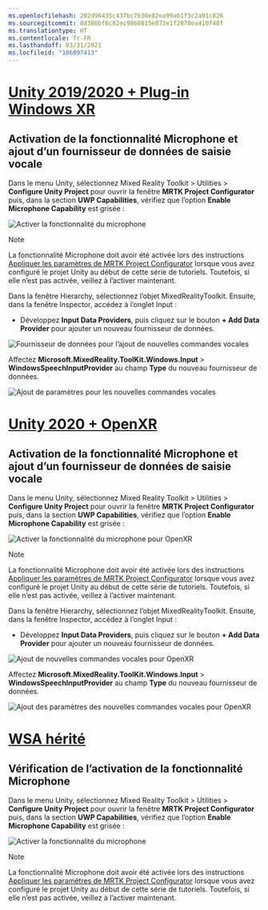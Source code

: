 ```yaml
---
ms.openlocfilehash: 202d96435c437bc7630e82ea99a61f3c2a91c826
ms.sourcegitcommit: 8d386bf6c82ec9860815e873e1f2870ea410f40f
ms.translationtype: HT
ms.contentlocale: fr-FR
ms.lasthandoff: 03/31/2021
ms.locfileid: "106097413"
---
```

# <a name="unity-20192020--windows-xr-plugin"></a>[Unity 2019/2020 + Plug-in Windows XR](#tab/winxr)

## <a name="ensuring-microphone-capability-and-adding-speech-input-data-provider"></a>Activation de la fonctionnalité Microphone et ajout d’un fournisseur de données de saisie vocale

Dans le menu Unity, sélectionnez Mixed Reality Toolkit > Utilities > **Configure Unity Project** pour ouvrir la fenêtre **MRTK Project Configurator** puis, dans la section **UWP Capabilities**, vérifiez que l’option **Enable Microphone Capability** est grisée :

![Activer la fonctionnalité du microphone](../images/mr-learning-base/base-09-section1-step1-1.png)

> [!NOTE]
> La fonctionnalité Microphone doit avoir été activée lors des instructions [Appliquer les paramètres de MRTK Project Configurator](../mr-learning-base-02.md#configuring-the-unity-project) lorsque vous avez configuré le projet Unity au début de cette série de tutoriels. Toutefois, si elle n’est pas activée, veillez à l’activer maintenant.

Dans la fenêtre Hierarchy, sélectionnez l’objet MixedRealityToolkit. Ensuite, dans la fenêtre Inspector, accédez à l’onglet Input :

* Développez **Input Data Providers**, puis cliquez sur le bouton **+ Add Data Provider** pour ajouter un nouveau fournisseur de données.

![Fournisseur de données pour l’ajout de nouvelles commandes vocales](../images/mr-learning-base/base-09-section1-step1-2.png)

Affectez **Microsoft.MixedReality.ToolKit.Windows.Input** > **WindowsSpeechInputProvider** au champ **Type** du nouveau fournisseur de données.

![Ajout de paramètres pour les nouvelles commandes vocales](../images/mr-learning-base/base-09-section1-step1-3.png)

# <a name="unity-2020--openxr"></a>[Unity 2020 + OpenXR](#tab/openxr)

## <a name="ensuring-microphone-capability-and-adding-speech-input-data-provider"></a>Activation de la fonctionnalité Microphone et ajout d’un fournisseur de données de saisie vocale

Dans le menu Unity, sélectionnez Mixed Reality Toolkit > Utilities > **Configure Unity Project** pour ouvrir la fenêtre **MRTK Project Configurator** puis, dans la section **UWP Capabilities**, vérifiez que l’option **Enable Microphone Capability** est grisée :

![Activer la fonctionnalité du microphone pour OpenXR](../images/mr-learning-base/base-09-section1-step1-1.png)

> [!NOTE]
> La fonctionnalité Microphone doit avoir été activée lors des instructions [Appliquer les paramètres de MRTK Project Configurator](../mr-learning-base-02.md#configuring-the-unity-project) lorsque vous avez configuré le projet Unity au début de cette série de tutoriels. Toutefois, si elle n’est pas activée, veillez à l’activer maintenant.

Dans la fenêtre Hierarchy, sélectionnez l’objet MixedRealityToolkit. Ensuite, dans la fenêtre Inspector, accédez à l’onglet Input :

* Développez **Input Data Providers**, puis cliquez sur le bouton **+ Add Data Provider** pour ajouter un nouveau fournisseur de données.

![Ajout de nouvelles commandes vocales pour OpenXR](../images/mr-learning-base/base-09-section1-step1-2.png)

Affectez **Microsoft.MixedReality.ToolKit.Windows.Input** > **WindowsSpeechInputProvider** au champ **Type** du nouveau fournisseur de données.

![Ajout des paramètres des nouvelles commandes vocales pour OpenXR](../images/mr-learning-base/base-09-section1-step1-3.png)

# <a name="legacy-wsa"></a>[WSA hérité](#tab/wsa)

## <a name="ensuring-the-microphone-capability-is-enabled"></a>Vérification de l’activation de la fonctionnalité Microphone

Dans le menu Unity, sélectionnez Mixed Reality Toolkit > Utilities > **Configure Unity Project** pour ouvrir la fenêtre **MRTK Project Configurator** puis, dans la section **UWP Capabilities**, vérifiez que l’option **Enable Microphone Capability** est grisée :

![Activer la fonctionnalité du microphone](../images/mr-learning-base/base-09-section1-step1-1.png)

> [!NOTE]
> La fonctionnalité Microphone doit avoir été activée lors des instructions [Appliquer les paramètres de MRTK Project Configurator](../mr-learning-base-02.md#creating-the-scene-and-configuring-mrtk) lorsque vous avez configuré le projet Unity au début de cette série de tutoriels. Toutefois, si elle n’est pas activée, veillez à l’activer maintenant.
